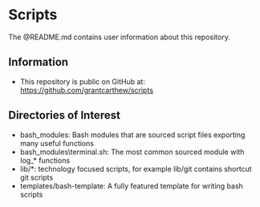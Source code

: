 # Scripts

The @README.md contains user information about this repository.

## Information

- This repository is public on GitHub at: https://github.com/grantcarthew/scripts

## Directories of Interest

- bash_modules: Bash modules that are sourced script files exporting many useful functions
- bash_modules\terminal.sh: The most common sourced module with log_* functions
- lib/*: technology focused scripts, for example lib/git contains shortcut git scripts
- templates/bash-template: A fully featured template for writing bash scripts

